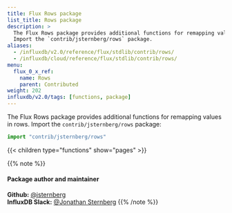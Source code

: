 ```yaml
---
title: Flux Rows package
list_title: Rows package
description: >
  The Flux Rows package provides additional functions for remapping values in rows.
  Import the `contrib/jsternberg/rows` package.
aliases:
  - /influxdb/v2.0/reference/flux/stdlib/contrib/rows/
  - /influxdb/cloud/reference/flux/stdlib/contrib/rows/
menu:
  flux_0_x_ref:
    name: Rows
    parent: Contributed
weight: 202
influxdb/v2.0/tags: [functions, package]
---
```


The Flux Rows package provides additional functions for remapping values in rows.
Import the `contrib/jsternberg/rows` package:

```js
import "contrib/jsternberg/rows"
```

{{< children type="functions" show="pages" >}}

{{% note %}}
#### Package author and maintainer
**Github:** [@jsternberg](https://github.com/jsternberg)  
**InfluxDB Slack:** [@Jonathan Sternberg](https://influxdata.com/slack)
{{% /note %}}
